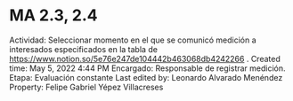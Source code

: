 # MA 2.3, 2.4

Actividad: Seleccionar momento en el que se comunicó medición a interesados especificados en la tabla de https://www.notion.so/5e76e247de104442b463068db4242266 .
Created time: May 5, 2022 4:44 PM
Encargado: Responsable de registrar medición.
Etapa: Evaluación constante
Last edited by: Leonardo Alvarado Menéndez
Property: Felipe Gabriel Yépez Villacreses
